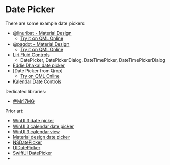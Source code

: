 # Date Picker

There are some example date pickers:

* [@ilnuribat - Material Design](https://gist.github.com/ilnuribat/5cc6010aea7e35708ff90c65d7be5bcf)
    * [Try it on QML Online](https://tinyurl.com/24p3fvtj)
* [@pagdot - Material Design](https://forum.qt.io/topic/82700/datepicker-anyone)
    * [Try it on QML Online](https://tinyurl.com/263nwzmm)
* [Liri Fluid Controls](https://docs.liri.io/sdk/fluid/develop/fluid-controls-qmlmodule.html)
    * DatePicker, DatePickerDialog, DateTimePicker, DateTimePickerDialog
* [Eddie Dhakal date picker](https://github.com/EddieDhakal/qml-date-picker)
* [Date Picker from Qrop]
    * [Try on QML Online](https://tinyurl.com/2asrbvlu)
* [Kalendar Date Controls](https://invent.kde.org/pim/kalendar/-/tree/master/src/contents/ui/Controls/DateControls)

Dedicated libraries:

* [@Mr17MG](https://github.com/Mr17MG/QDatePicker)

Prior art:

* [WinUI 3 date picker](https://docs.microsoft.com/en-us/windows/apps/design/controls/date-picker)
* [WinUI 3 calendar date picker](https://docs.microsoft.com/en-us/windows/apps/design/controls/calendar-date-picker)
* [WinUI 3 calendar view](https://docs.microsoft.com/en-us/windows/apps/design/controls/calendar-view)
* [Material design date picker](https://material.io/components/date-pickers)
* [NSDatePicker](https://developer.apple.com/documentation/appkit/nsdatepicker?language=objc)
* [UIDatePicker](https://developer.apple.com/documentation/uikit/uidatepicker?language=objc)
* [SwiftUI DatePicker](https://developer.apple.com/documentation/swiftui/datepicker)
* 